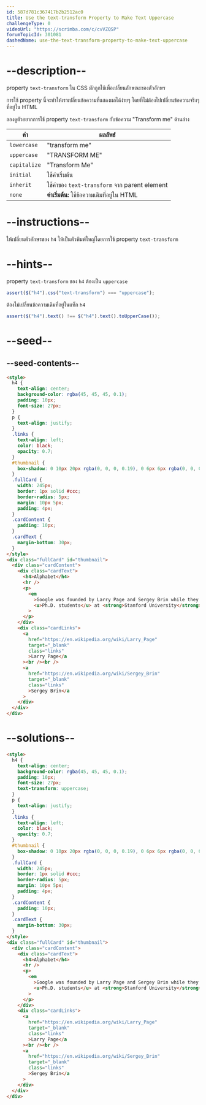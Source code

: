 ```yaml
---
id: 587d781c367417b2b2512ac0
title: Use the text-transform Property to Make Text Uppercase
challengeType: 0
videoUrl: "https://scrimba.com/c/cvVZQSP"
forumTopicId: 301081
dashedName: use-the-text-transform-property-to-make-text-uppercase
---
```


# --description--

property `text-transform` ใน CSS มักถูกใช้เพื่อเปลี่ยนลักษณะของตัวอักษร

การใช้ property นี้จะทำให้เราเปลี่ยนข้อความที่แสดงผลได้ง่ายๆ โดยที่ไม่ต้องไปเปลี่ยนข้อความจริงๆ ที่อยู่ใน HTML

ลองดูตัวอยากการใช้ property `text-transform` กับข้อความ "Transform me" ด้านล่าง

<table class='table table-striped'><thead><tr><th>ค่า</th><th>ผลลัพธ์</th></tr></thead><tbody><tr><td><code>lowercase</code></td><td>"transform me"</td></tr><tr><td><code>uppercase</code></td><td>"TRANSFORM ME"</td></tr><tr><td><code>capitalize</code></td><td>"Transform Me"</td></tr><tr><td><code>initial</code></td><td>ใช้ค่าเริ่มต้น</td></tr><tr><td><code>inherit</code></td><td>ใช้ค่าของ <code>text-transform</code> จาก parent element</td></tr><tr><td><code>none</code></td><td><strong>ค่าเริ่มต้น:</strong> ใช้ข้อความเดิมที่อยู่ใน HTML</td></tr></tbody></table>

# --instructions--

ให้เปลี่ยนตัวอักษรของ `h4` ให้เป็นตัวพิมพ์ใหญ่โดยการใช้ property `text-transform`

# --hints--

property `text-transform` ของ `h4` ต้องเป็น `uppercase`

```js
assert($("h4").css("text-transform") === "uppercase");
```

ต้องไม่เปลี่ยนข้อความเดิมที่อยู่ในแท็ก `h4`

```js
assert($("h4").text() !== $("h4").text().toUpperCase());
```

# --seed--

## --seed-contents--

```html
<style>
  h4 {
    text-align: center;
    background-color: rgba(45, 45, 45, 0.1);
    padding: 10px;
    font-size: 27px;
  }
  p {
    text-align: justify;
  }
  .links {
    text-align: left;
    color: black;
    opacity: 0.7;
  }
  #thumbnail {
    box-shadow: 0 10px 20px rgba(0, 0, 0, 0.19), 0 6px 6px rgba(0, 0, 0, 0.23);
  }
  .fullCard {
    width: 245px;
    border: 1px solid #ccc;
    border-radius: 5px;
    margin: 10px 5px;
    padding: 4px;
  }
  .cardContent {
    padding: 10px;
  }
  .cardText {
    margin-bottom: 30px;
  }
</style>
<div class="fullCard" id="thumbnail">
  <div class="cardContent">
    <div class="cardText">
      <h4>Alphabet</h4>
      <hr />
      <p>
        <em
          >Google was founded by Larry Page and Sergey Brin while they were
          <u>Ph.D. students</u> at <strong>Stanford University</strong>.</em
        >
      </p>
    </div>
    <div class="cardLinks">
      <a
        href="https://en.wikipedia.org/wiki/Larry_Page"
        target="_blank"
        class="links"
        >Larry Page</a
      ><br /><br />
      <a
        href="https://en.wikipedia.org/wiki/Sergey_Brin"
        target="_blank"
        class="links"
        >Sergey Brin</a
      >
    </div>
  </div>
</div>
```

# --solutions--

```html
<style>
  h4 {
    text-align: center;
    background-color: rgba(45, 45, 45, 0.1);
    padding: 10px;
    font-size: 27px;
    text-transform: uppercase;
  }
  p {
    text-align: justify;
  }
  .links {
    text-align: left;
    color: black;
    opacity: 0.7;
  }
  #thumbnail {
    box-shadow: 0 10px 20px rgba(0, 0, 0, 0.19), 0 6px 6px rgba(0, 0, 0, 0.23);
  }
  .fullCard {
    width: 245px;
    border: 1px solid #ccc;
    border-radius: 5px;
    margin: 10px 5px;
    padding: 4px;
  }
  .cardContent {
    padding: 10px;
  }
  .cardText {
    margin-bottom: 30px;
  }
</style>
<div class="fullCard" id="thumbnail">
  <div class="cardContent">
    <div class="cardText">
      <h4>Alphabet</h4>
      <hr />
      <p>
        <em
          >Google was founded by Larry Page and Sergey Brin while they were
          <u>Ph.D. students</u> at <strong>Stanford University</strong>.</em
        >
      </p>
    </div>
    <div class="cardLinks">
      <a
        href="https://en.wikipedia.org/wiki/Larry_Page"
        target="_blank"
        class="links"
        >Larry Page</a
      ><br /><br />
      <a
        href="https://en.wikipedia.org/wiki/Sergey_Brin"
        target="_blank"
        class="links"
        >Sergey Brin</a
      >
    </div>
  </div>
</div>
```
